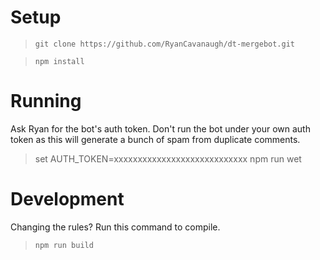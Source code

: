 # Setup

  > `git clone https://github.com/RyanCavanaugh/dt-mergebot.git`

  > `npm install`

# Running

Ask Ryan for the bot's auth token.
Don't run the bot under your own auth token as this will generate a bunch of spam from duplicate comments.

 > set AUTH_TOKEN=xxxxxxxxxxxxxxxxxxxxxxxxxxxx
 > npm run wet

# Development

Changing the rules? Run this command to compile.

 > `npm run build`
